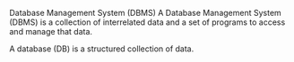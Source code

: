 Database Management System (DBMS)
A Database Management System (DBMS) is a collection of interrelated data and a set of programs to access and manage that data.

A database (DB) is a structured collection of data.
